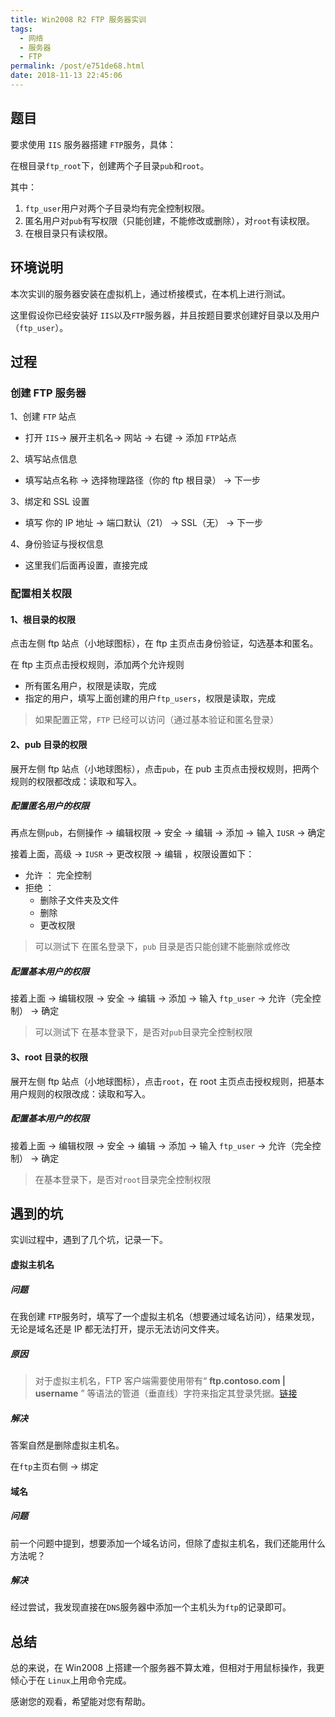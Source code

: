 ```yaml
---
title: Win2008 R2 FTP 服务器实训
tags:
  - 网络
  - 服务器
  - FTP
permalink: /post/e751de68.html
date: 2018-11-13 22:45:06
---
```


## 题目

要求使用 `IIS` 服务器搭建 `FTP`服务，具体：

在根目录`ftp_root`下，创建两个子目录`pub`和`root`。

其中：

1. `ftp_user`用户对两个子目录均有完全控制权限。
2. 匿名用户对`pub`有写权限（只能创建，不能修改或删除），对`root`有读权限。
3. 在根目录只有读权限。

## 环境说明

本次实训的服务器安装在虚拟机上，通过桥接模式，在本机上进行测试。

这里假设你已经安装好 `IIS`以及`FTP`服务器，并且按题目要求创建好目录以及用户（`ftp_user`）。

## 过程

### 创建 FTP 服务器

1、创建 `FTP` 站点

- 打开 `IIS`-> 展开主机名-> 网站 -> 右键 -> 添加 `FTP`站点

2、填写站点信息

- 填写站点名称 -> 选择物理路径（你的 ftp 根目录） -> 下一步

3、绑定和 SSL 设置

- 填写 你的 IP 地址 -> 端口默认（21） -> SSL（无） -> 下一步

4、身份验证与授权信息

- 这里我们后面再设置，直接完成

### 配置相关权限

#### 1、根目录的权限

点击左侧 ftp 站点（小地球图标），在 ftp 主页点击身份验证，勾选基本和匿名。

在 ftp 主页点击授权规则，添加两个允许规则

- 所有匿名用户，权限是读取，完成
- 指定的用户，填写上面创建的用户`ftp_users`，权限是读取，完成

> 如果配置正常，`FTP` 已经可以访问（通过基本验证和匿名登录）

#### 2、pub 目录的权限

展开左侧 ftp 站点（小地球图标），点击`pub`，在 pub 主页点击授权规则，把两个规则的权限都改成：读取和写入。

##### 配置匿名用户的权限

再点左侧`pub`，右侧操作 -> 编辑权限 -> 安全 -> 编辑 -> 添加 -> 输入 `IUSR` -> 确定

接着上面，高级 -> `IUSR` -> 更改权限 -> 编辑 ，权限设置如下：

- 允许 ： 完全控制
- 拒绝 ：
  - 删除子文件夹及文件
  - 删除
  - 更改权限

> 可以测试下 在匿名登录下，`pub` 目录是否只能创建不能删除或修改

##### 配置基本用户的权限

接着上面 -> 编辑权限 -> 安全 -> 编辑 -> 添加 -> 输入 `ftp_user` -> 允许（完全控制） -> 确定

> 可以测试下 在基本登录下，是否对`pub`目录完全控制权限

#### 3、root 目录的权限

展开左侧 ftp 站点（小地球图标），点击`root`，在 root 主页点击授权规则，把基本用户规则的权限改成：读取和写入。

##### 配置基本用户的权限

接着上面 -> 编辑权限 -> 安全 -> 编辑 -> 添加 -> 输入 `ftp_user` -> 允许（完全控制） -> 确定

> 在基本登录下，是否对`root`目录完全控制权限

## 遇到的坑

实训过程中，遇到了几个坑，记录一下。

#### 虚拟主机名

##### 问题

在我创建 `FTP`服务时，填写了一个虚拟主机名（想要通过域名访问），结果发现，无论是域名还是 IP 都无法打开，提示无法访问文件夹。

##### 原因

> 对于虚拟主机名，FTP 客户端需要使用带有“ **ftp.contoso.com | username** ” 等语法的管道（垂直线）字符来指定其登录凭据。[链接](https://forums.iis.net/t/1226421.aspx?Enable+Virtual+Host+Name)

##### 解决

答案自然是删除虚拟主机名。

在`ftp`主页右侧 -> 绑定

#### 域名

##### 问题

前一个问题中提到，想要添加一个域名访问，但除了虚拟主机名，我们还能用什么方法呢？

##### 解决

经过尝试，我发现直接在`DNS`服务器中添加一个主机头为`ftp`的记录即可。

## 总结

总的来说，在 Win2008 上搭建一个服务器不算太难，但相对于用鼠标操作，我更倾心于在 `Linux`上用命令完成。

感谢您的观看，希望能对您有帮助。

